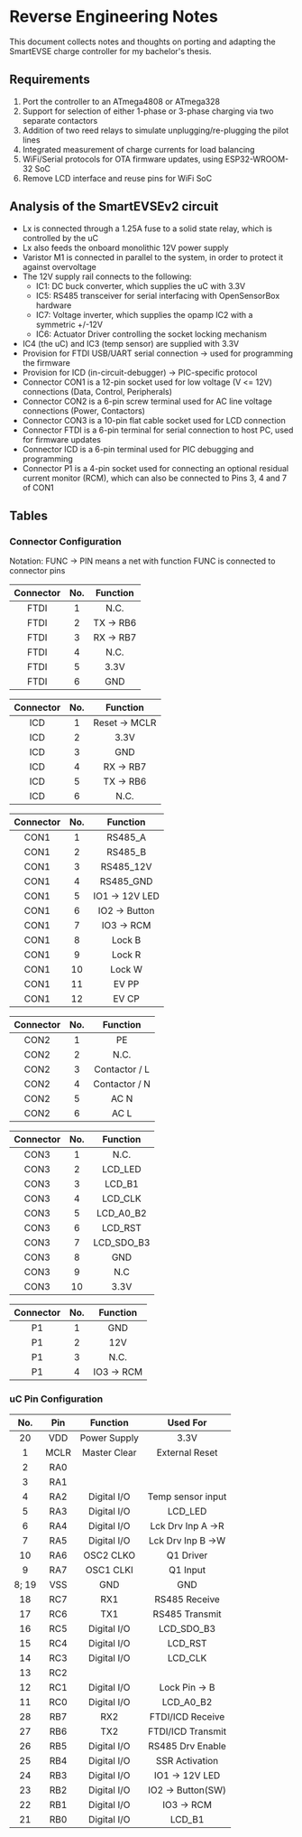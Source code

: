# Reverse Engineering Notes

This document collects notes and thoughts on porting and adapting the SmartEVSE charge controller for my bachelor's thesis.  

## Requirements

1. Port the controller to an ATmega4808 or ATmega328
2. Support for selection of either 1-phase or 3-phase charging via two separate contactors
3. Addition of two reed relays to simulate unplugging/re-plugging the pilot lines
4. Integrated measurement of charge currents for load balancing
5. WiFi/Serial protocols for OTA firmware updates, using ESP32-WROOM-32 SoC
6. Remove LCD interface and reuse pins for WiFi SoC

## Analysis of the SmartEVSEv2 circuit

- Lx is connected through a 1.25A fuse to a solid state relay, which is controlled by the uC
- Lx also feeds the onboard monolithic 12V power supply
- Varistor M1 is connected in parallel to the system, in order to protect it against overvoltage
- The 12V supply rail connects to the following:
    - IC1: DC buck converter, which supplies the uC with 3.3V
    - IC5: RS485 transceiver for serial interfacing with OpenSensorBox hardware
    - IC7: Voltage inverter, which supplies the opamp IC2 with a symmetric +/-12V
    - IC6: Actuator Driver controlling the socket locking mechanism
- IC4 (the uC) and IC3 (temp sensor) are supplied with 3.3V
- Provision for FTDI USB/UART serial connection -> used for programming the firmware
- Provision for ICD (in-circuit-debugger) -> PIC-specific protocol
- Connector CON1 is a 12-pin socket used for low voltage (V <= 12V) connections (Data, Control, Peripherals)
- Connector CON2 is a 6-pin screw terminal used for AC line voltage connections (Power, Contactors)
- Connector CON3 is a 10-pin flat cable socket used for LCD connection
- Connector FTDI is a 6-pin terminal for serial connection to host PC, used for firmware updates
- Connector ICD is a 6-pin terminal used for PIC debugging and programming
- Connector P1 is a 4-pin socket used for connecting an optional residual current monitor (RCM), which can also be connected to Pins 3, 4 and 7 of CON1

## Tables

### Connector Configuration

Notation: FUNC -> PIN means a net with function FUNC is connected to connector pins

|Connector|No.  |Function       |
|:-------:|:---:|:-------------:|
|FTDI     |1    |N.C.           |
|FTDI     |2    |TX -> RB6      |
|FTDI     |3    |RX -> RB7      |
|FTDI     |4    |N.C.           |
|FTDI     |5    |3.3V           |
|FTDI     |6    |GND            |

|Connector|No.  |Function       |
|:-------:|:---:|:-------------:|
|ICD      |1    |Reset -> MCLR  |
|ICD      |2    |3.3V           |
|ICD      |3    |GND            |
|ICD      |4    |RX -> RB7      |
|ICD      |5    |TX -> RB6      |
|ICD      |6    |N.C.           |

|Connector|No.  |Function       |
|:-------:|:---:|:-------------:|
|CON1     |1    |RS485_A        |
|CON1     |2    |RS485_B        |
|CON1     |3    |RS485_12V      |
|CON1     |4    |RS485_GND      |
|CON1     |5    |IO1 -> 12V LED |
|CON1     |6    |IO2 -> Button  |
|CON1     |7    |IO3 -> RCM     |
|CON1     |8    |Lock B         |
|CON1     |9    |Lock R         |
|CON1     |10   |Lock W         |
|CON1     |11   |EV PP          |
|CON1     |12   |EV CP          |

|Connector|No.  |Function       |
|:-------:|:---:|:-------------:|
|CON2     |1    |PE             |
|CON2     |2    |N.C.           |
|CON2     |3    |Contactor / L  |
|CON2     |4    |Contactor / N  |
|CON2     |5    |AC N           |
|CON2     |6    |AC L           |

|Connector|No.  |Function       |
|:-------:|:---:|:-------------:|
|CON3     |1    |N.C.           |
|CON3     |2    |LCD_LED        |
|CON3     |3    |LCD_B1         |
|CON3     |4    |LCD_CLK        |
|CON3     |5    |LCD_A0_B2      |
|CON3     |6    |LCD_RST        |
|CON3     |7    |LCD_SDO_B3     |
|CON3     |8    |GND            |
|CON3     |9    |N.C            |
|CON3     |10   |3.3V           |

|Connector|No.  |Function       |
|:-------:|:---:|:-------------:|
|P1       |1    |GND            |
|P1       |2    |12V            |
|P1       |3    |N.C.           |
|P1       |4    |IO3 -> RCM     |

### uC Pin Configuration

|No.    |Pin    |Function    |Used For         |
|:-----:|:-----:|:----------:|:---------------:|
|20     |VDD    |Power Supply|3.3V             |
|1      |MCLR   |Master Clear|External Reset   |
|2      |RA0    |            |                 |
|3      |RA1    |            |                 |
|4      |RA2    |Digital I/O |Temp sensor input|
|5      |RA3    |Digital I/O |LCD_LED          |
|6      |RA4    |Digital I/O |Lck Drv Inp A ->R|
|7      |RA5    |Digital I/O |Lck Drv Inp B ->W|
|10     |RA6    |OSC2 CLKO   |Q1 Driver        | 
|9      |RA7    |OSC1 CLKI   |Q1 Input         |
|8; 19  |VSS    |GND         |GND              |
|18     |RC7    |RX1         |RS485 Receive    |
|17     |RC6    |TX1         |RS485 Transmit   |
|16     |RC5    |Digital I/O |LCD_SDO_B3       |
|15     |RC4    |Digital I/O |LCD_RST          | 
|14     |RC3    |Digital I/O |LCD_CLK          |
|13     |RC2    |            |                 |
|12     |RC1    |Digital I/O |Lock Pin -> B    | 
|11     |RC0    |Digital I/O |LCD_A0_B2        |
|28     |RB7    |RX2         |FTDI/ICD Receive |
|27     |RB6    |TX2         |FTDI/ICD Transmit|
|26     |RB5    |Digital I/O |RS485 Drv Enable |
|25     |RB4    |Digital I/O |SSR Activation   |
|24     |RB3    |Digital I/O |IO1 -> 12V LED   |
|23     |RB2    |Digital I/O |IO2 -> Button(SW)|
|22     |RB1    |Digital I/O |IO3 -> RCM       |
|21     |RB0    |Digital I/O |LCD_B1           |
